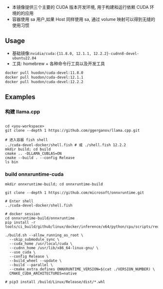 - 本镜像提供三个主要的 CUDA 版本开发环境, 用于构建和运行依赖 CUDA 环境的的应用
- 容器使用 sa 用户,如果 Host 同样使用 sa, 通过 volume 映射可以得到无缝的使用习惯

## Usage

- 基础镜像:`nvidia/cuda:{11.8.0, 12.1.1, 12.2.2}-cudnn8-devel-ubuntu22.04`
- 工具: homebrew + 各种命令行工具以及开发工具

```bash
docker pull huodon/cuda-devel:11.8.0
docker pull huodon/cuda-devel:12.1.1
docker pull huodon/cuda-devel:12.2.2
```


## Examples

### 构建 llama.cpp

```fish

cd <you-workspace>
git clone --depth 1 https://github.com/ggerganov/llama.cpp.git

# 进入容器 fish shell
../cuda-devel-docker/shell.fish # 或 ./shell.fish 12.2.2
mkdir build; cd build
cmake .. -DLLAMA_CUBLAS=ON
cmake --build . --config Release
ls bin
```

### build onnxruntime-cuda

```fish
mkdir onnxruntime-build; cd onnxruntime-build

git clone --depth 1 https://github.com/microsoft/onnxruntime.git

# Enter shell
../cuda-devel-docker/shell.fish

# docker session
cd onnxruntime-build/onnxruntime
pip install -r tools/ci_build/github/linux/docker/inference/x64/python/cpu/scripts/requirements.txt

./build.sh --allow_running_as_root \
  --skip_submodule_sync \
  --cuda_home /usr/local/cuda \
  --cudnn_home /usr/lib/x86_64-linux-gnu/ \
  --use_cuda \
  --config Release \
  --build_wheel --update \
  --build --parallel \
  --cmake_extra_defines ONNXRUNTIME_VERSION=$(cat ./VERSION_NUMBER) \
  CMAKE_CUDA_ARCHITECTURES=native

# pip3 install /build/Linux/Release/dist/*.whl
```